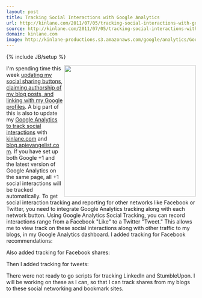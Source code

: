 ```yaml
---
layout: post
title: Tracking Social Interactions with Google Analytics
url: http://kinlane.com/2011/07/05/tracking-social-interactions-with-google-analytics/
source: http://kinlane.com/2011/07/05/tracking-social-interactions-with-google-analytics/
domain: kinlane.com
image: http://kinlane-productions.s3.amazonaws.com/google/analytics/Google-Analytics-Social-Engagment.jpg
---
```

{% include JB/setup %}

<p>
     <img src="http://kinlane-productions.s3.amazonaws.com/google/analytics/Google-Analytics-Social-Engagment.jpg" alt="" width="350" align="right" />I'm spending time this week <a title="updating my social sharing buttons" href="http://www.kinlane.com/2011/07/updated-blog-sharing/">updating my social sharing buttons</a>, <a title="claiming authorship of my blog posts, and linking with my Google profiles" href="http://www.kinlane.com/2011/07/claiming-my-blog-posts-and-social-profiles/">claiming authorship of my blog posts, and linking with my Google profiles</a>. A big part of this is also to update my <a title="Google Analytics to track social interactions" href="http://code.google.com/apis/analytics/docs/tracking/gaTrackingSocial.html">Google Analytics to track social interactions</a> with <a title="kinlane.com" href="http://www.kinlane.com">kinlane.com</a> and <a title="blog.apievangelist.com" href="http://blog.apievangelist.com">blog.apievangelist.com</a>. If you have set up both Google +1 and the latest version of Google Analytics on the same page, all +1 social interactions will be tracked automatically. To get social interaction tracking and reporting for other networks like Facebook or Twitter, you need to integrate Google Analytics tracking along with each network button. Using Google Analytics Social Tracking, you can record interactions range from a Facebook "Like" to a Twitter "Tweet." This allows me to view track on these social interactions along with other traffic to my blogs, in my Google Analytics dashboard. I added tracking for Facebook recommendations:
</p><script type="text/javascript" src="https://gist.github.com/1066419.js?file=gistfile1.txt">
</script>
<p>
     Also added tracking for Facebook shares:
</p><script type="text/javascript" src="https://gist.github.com/1066428.js?file=gistfile1.txt">
</script>
<p>
     Then I added tracking for tweets:
</p><script src="https://gist.github.com/1066430.js?file=gistfile1.txt" type="text/javascript">
</script>
<p>
     There were not ready to go scripts for tracking LinkedIn and StumbleUpon. I will be working on these as I can, so that I can track shares from my blogs to these social networking and bookmark sites.
</p>